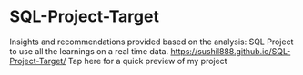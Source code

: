 # SQL-Project-Target
Insights and recommendations provided based on the analysis: SQL Project to use all the learnings on a real time data. 
https://sushil888.github.io/SQL-Project-Target/ Tap here for a quick preview of my project
